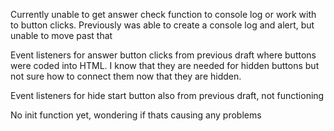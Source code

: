 Currently unable to get answer check function to console log or work with to button clicks. Previously was able to create a console log and alert, but unable to move past that

Event listeners for answer button clicks from previous draft where buttons were coded into HTML. I know that they are needed for hidden buttons but not sure how to connect them now that they are hidden.

Event listeners for hide start button also from previous draft, not functioning

No init function yet, wondering if thats causing any problems